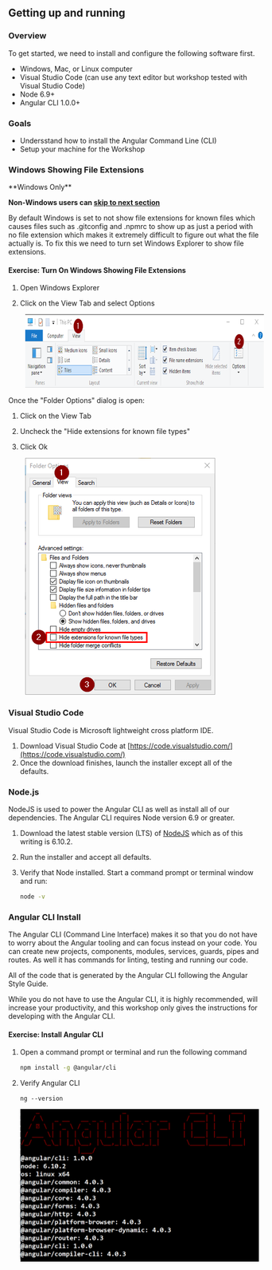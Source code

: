 ## Getting up and running

### Overview

To get started, we need to install and configure the following software first.

* Windows, Mac, or Linux computer
* Visual Studio Code (can use any text editor but workshop tested with Visual Studio Code)
* Node 6.9+
* Angular CLI 1.0.0+

### Goals

* Undersstand how to install the Angular Command Line (CLI)
* Setup your machine for the Workshop

### Windows Showing File Extensions 

<div class="alert alert-danger" role="alert">
**Windows Only** 
</div>

**Non-Windows users can [skip to next section](#chapter2.2)**


By default Windows is set to not show file extensions for known files which causes files such as .gitconfig and .npmrc to show up as just a period with no file extension which makes it extremely difficult to figure out what the file actually is.  To fix this we need to turn set Windows Explorer to show file extensions.

<h4 class="exercise-start">
    <b>Exercise</b>: Turn On Windows Showing File Extensions
  </h4>


1. Open Windows Explorer
1. Click on the View Tab and select Options

    <img src="images/chapter1/windows-explorer-ribbon.png" style="height:147px;width:759px;margin-left: 10px">

Once the "Folder Options" dialog is open: 

1. Click on the View Tab
1. Uncheck the "Hide extensions for known file types"
1. Click Ok

    <img src="images/chapter1/windows-explorer-view-options.png" style="height:475px;width:382px;margin-left: 10px">
  
<div class="exercise-end"></div>

### Visual Studio Code

Visual Studio Code is Microsoft lightweight cross platform IDE.  

1. Download Visual Studio Code at [https://code.visualstudio.com/](https://code.visualstudio.com/)
1. Once the download finishes, launch the installer except all of the defaults.


### Node.js

NodeJS is used to power the Angular CLI as well as install all of our dependencies.  The Angular CLI requires Node version 6.9 or greater.

1.	Download the latest stable version (LTS) of [NodeJS](http://nodejs.org) which as of this writing is 6.10.2.    
1.	Run the installer and accept all defaults.
1. Verify that Node installed.  Start a command prompt or terminal window and run: 

    ```bash
    node -v
    ```

### Angular CLI Install

The Angular CLI (Command Line Interface) makes it so that you do not have to worry about the Angular tooling and can focus instead on your code. You can create new projects, components, modules, services, guards, pipes and routes.  As well it has commands for linting, testing and running our code.  

All of the code that is generated by the Angular CLI following the Angular Style Guide.  

While you do not have to use the Angular CLI, it is highly recommended, will increase your productivity, and this workshop only gives the instructions for developing with the Angular CLI.  

<h4 class="exercise-start">
    <b>Exercise</b>: Install Angular CLI
</h4>

1. Open a command prompt or terminal and run the following command

    ```bash
    npm install -g @angular/cli
    ```

1. Verify Angular CLI

    ```
    ng --version
    ```

    ![ng version output](images/chapter1/ng-version.png)
    
<div class="exercise-end"></div>
